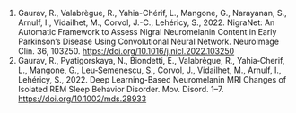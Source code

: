 1. Gaurav, R., Valabrègue, R., Yahia-Chérif, L., Mangone, G., Narayanan, S., Arnulf, I., Vidailhet, M., Corvol, J.-C., Lehéricy, S., 2022. NigraNet: An Automatic Framework to Assess Nigral Neuromelanin Content in Early Parkinson’s Disease Using Convolutional Neural Network. NeuroImage Clin. 36, 103250. https://doi.org/10.1016/j.nicl.2022.103250
2. Gaurav, R., Pyatigorskaya, N., Biondetti, E., Valabrègue, R., Yahia‐Cherif, L., Mangone, G., Leu‐Semenescu, S., Corvol, J., Vidailhet, M., Arnulf, I., Lehéricy, S., 2022. Deep Learning-Based Neuromelanin MRI Changes of Isolated REM Sleep Behavior Disorder. Mov. Disord. 1–7. https://doi.org/10.1002/mds.28933
